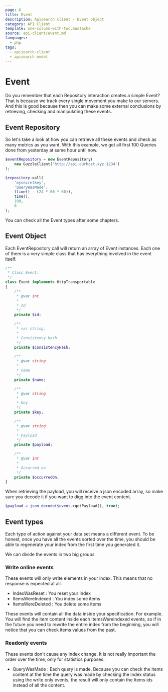 ```yaml
---
page: 6
title: Event
description: Apisearch client - Event object
category: API Client
template: one-column-with-toc.mustache
source: api-client/event.md
languages: 
  - php
tags:
  - apisearch-client
  - apisearch model
---
```


# Event

Do you remember that each Repository interaction creates a simple Event? That is
because we track every single movement you make to our servers. And this is good
because then you can make some external conclusions by retrieving, checking and
manipulating these events.

## Event Repository

So let's take a look at how you can retrieve all these events and check as many
metrics as you want. With this example, we get all first 100 Queries done from
yesterday at same hour until now.

```php
$eventRepository = new EventRepository(
    new GuzzleClient('http://api.ourhost.xyz:1234')
);

$repository->all(
    'mysecretkey',
    'QueryWasMade',
    (time() - (24 * 60 * 60)),
    time(),
    100,
    0
);
```

You can check all the Event types after some chapters.

## Event Object

Each EventRepository call will return an array of Event instances. Each one of
them is a very simple class that has everything involved in the event itself.

```php
/**
 * Class Event.
 */
class Event implements HttpTransportable
{
    /**
     * @var int
     *
     * Id
     */
    private $id;

    /**
     * var string.
     *
     * Consistency hash
     */
    private $consistencyHash;

    /**
     * @var string
     *
     * name
     */
    private $name;

    /**
     * @var string
     *
     * Key
     */
    private $key;

    /**
     * @var string
     *
     * Payload
     */
    private $payload;

    /**
     * @var int
     *
     * Occurred on
     */
    private $occurredOn;
}
```

When retrieving the payload, you will receive a json encoded array, so make sure
you decode it if you want to digg into the event content.

```php
$payload = json_decode($event->getPayload(), true);
```

## Event types

Each type of action against your data set means a different event. To be honest,
once you have all the events sorted over the time, you should be able to
regenerate your index from the first time you generated it.

We can divide the events in two big groups

### Write online events

These events will only write elements in your index. This means that no response
is expected at all.

- IndexWasReset : You reset your index
- ItemsWereIndexed : You index some items
- ItemsWereDeleted : You delete some items

These events will contain all the data inside your specification. For example.
You will find the item content inside each ItemsWereIndexed events, so if in the
future you need to rewrite the entire index from the beginning, you will notice
that you can check items values from the past.

### Readonly events

These events don't cause any index change. It is not really important the order
over the time, only for statistics purposes.

- QueryWasMade : Each query is made. Because you can check the items content at
the time the query was made by checking the index status using the write only
events, the result will only contain the Items ids instead of all the content.
